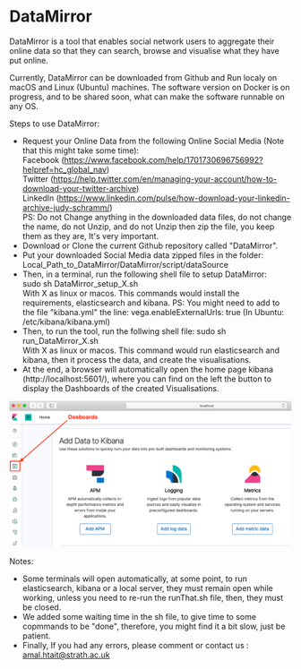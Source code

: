 # DataMirror
DataMirror is a tool that enables social network users to aggregate their online data so that they can search, browse and visualise what they have put online.

Currently, DataMirror can be downloaded from Github and Run localy on macOS and Linux (Ubuntu) machines.
The software version on Docker is on progress, and to be shared soon, what can make the software runnable on any OS. 

Steps to use DataMirror:
- Request your Online Data from the following Online Social Media (Note that this might take some time): <br/>
  Facebook (https://www.facebook.com/help/1701730696756992?helpref=hc_global_nav) <br/>
  Twitter (https://help.twitter.com/en/managing-your-account/how-to-download-your-twitter-archive) <br/>
  LinkedIn (https://www.linkedin.com/pulse/how-download-your-linkedin-archive-judy-schramm/) <br/>
  PS: Do not Change anything in the downloaded data files, do not change the name, do not Unzip, and do not Unzip then zip the   file, you keep them as they are, It's very important.
- Download or Clone the current Github repository called "DataMirror".
- Put your downloaded Social Media data zipped files in the folder: Local_Path_to_DataMirror/DataMirror/script/dataSource
- Then, in a terminal, run the following shell file to setup DataMirror:  <br/> 
    sudo sh DataMirror_setup_X.sh  <br/>
  With X as linux or macos.
  This commands would install the requirements, elasticsearch and kibana.
  PS: You might need to add to the file "kibana.yml" the line: vega.enableExternalUrls: true
      (In Ubuntu: /etc/kibana/kibana.yml)
- Then, to run the tool, run the follwing shell file:
    sudo sh run_DataMirror_X.sh  <br/>
    With X as linux or macos.
    This command would run elasticsearch and kibana, then it process the data, and create the visualisations.
- At the end, a browser will automatically open the home page kibana (http://localhost:5601/), where you can find on the left the button to display the Dashboards of the created Visualisations.
<img src="images/kibana_homePage.png" width=700>


Notes:
- Some terminals will open automatically, at some point, to run elasticsearch, kibana or a local server, they must remain open while working, unless you need to re-run the runThat.sh file, then, they must be closed.
- We added some waiting time in the sh file, to give time to some copmmands to be "done", therefore, you might find it a bit slow, just be patient.
- Finally, If you had any errors, please comment or contact us : amal.htait@strath.ac.uk




